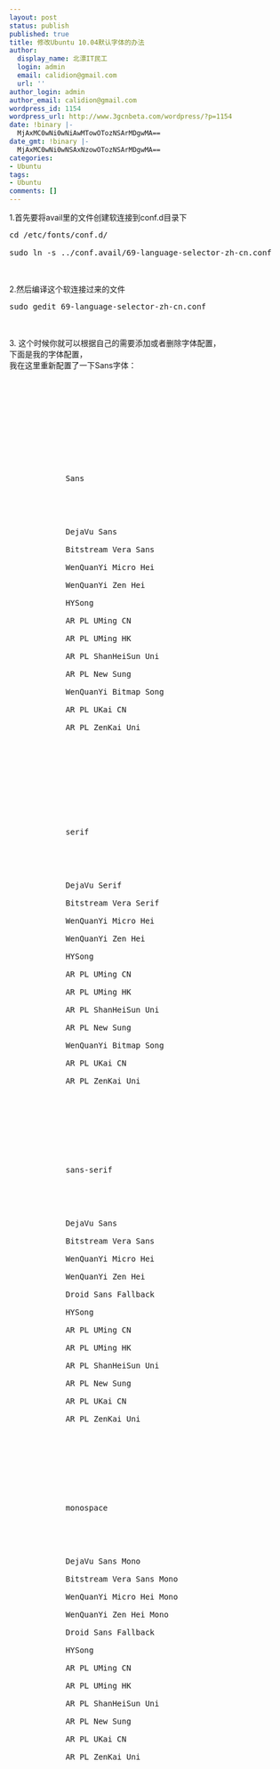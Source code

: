 ```yaml
---
layout: post
status: publish
published: true
title: 修改Ubuntu 10.04默认字体的办法
author:
  display_name: 北漂IT民工
  login: admin
  email: calidion@gmail.com
  url: ''
author_login: admin
author_email: calidion@gmail.com
wordpress_id: 1154
wordpress_url: http://www.3gcnbeta.com/wordpress/?p=1154
date: !binary |-
  MjAxMC0wNi0wNiAwMTowOTozNSArMDgwMA==
date_gmt: !binary |-
  MjAxMC0wNi0wNSAxNzowOTozNSArMDgwMA==
categories:
- Ubuntu
tags:
- Ubuntu
comments: []
---
```

<p>1.首先要将avail里的文件创建软连接到conf.d目录下</p>
<pre name="code" class="bash">
cd /etc/fonts/conf.d/<br />
sudo ln -s ../conf.avail/69-language-selector-zh-cn.conf<br />
</pre><br />
2.然后编译这个软连接过来的文件</p>
<pre name="code" class="bash">
sudo gedit 69-language-selector-zh-cn.conf<br />
</pre><br />
3. 这个时候你就可以根据自己的需要添加或者删除字体配置，<br />
下面是我的字体配置，<br />
我在这里重新配置了一下Sans字体：</p>
<pre name="code" class="xml">
<?xml version="1.0"?><br />
<!DOCTYPE fontconfig SYSTEM "fonts.dtd"><br />
<fontconfig></p>
<p>	<match target="pattern"><br />
		<test qual="any" name="family"><br />
			<string>Sans</string><br />
		</test><br />
		<edit name="family" mode="prepend" binding="strong"><br />
			<string>DejaVu Sans</string><br />
			<string>Bitstream Vera Sans</string><br />
			<string>WenQuanYi Micro Hei</string><br />
			<string>WenQuanYi Zen Hei</string><br />
			<string>HYSong</string><br />
			<string>AR PL UMing CN</string><br />
			<string>AR PL UMing HK</string><br />
			<string>AR PL ShanHeiSun Uni</string><br />
			<string>AR PL New Sung</string><br />
			<string>WenQuanYi Bitmap Song</string><br />
			<string>AR PL UKai CN</string><br />
			<string>AR PL ZenKai Uni</string><br />
		</edit><br />
	</match> </p>
<p>	<match target="pattern"><br />
		<test qual="any" name="family"><br />
			<string>serif</string><br />
		</test><br />
		<edit name="family" mode="prepend" binding="strong"><br />
			<string>DejaVu Serif</string><br />
			<string>Bitstream Vera Serif</string><br />
			<string>WenQuanYi Micro Hei</string><br />
			<string>WenQuanYi Zen Hei</string><br />
			<string>HYSong</string><br />
			<string>AR PL UMing CN</string><br />
			<string>AR PL UMing HK</string><br />
			<string>AR PL ShanHeiSun Uni</string><br />
			<string>AR PL New Sung</string><br />
			<string>WenQuanYi Bitmap Song</string><br />
			<string>AR PL UKai CN</string><br />
			<string>AR PL ZenKai Uni</string><br />
		</edit><br />
	</match><br />
	<match target="pattern"><br />
		<test qual="any" name="family"><br />
			<string>sans-serif</string><br />
		</test><br />
		<edit name="family" mode="prepend" binding="strong"><br />
			<string>DejaVu Sans</string><br />
			<string>Bitstream Vera Sans</string><br />
			<string>WenQuanYi Micro Hei</string><br />
			<string>WenQuanYi Zen Hei</string><br />
			<string>Droid Sans Fallback</string><br />
			<string>HYSong</string><br />
			<string>AR PL UMing CN</string><br />
			<string>AR PL UMing HK</string><br />
			<string>AR PL ShanHeiSun Uni</string><br />
			<string>AR PL New Sung</string><br />
			<string>AR PL UKai CN</string><br />
			<string>AR PL ZenKai Uni</string><br />
		</edit><br />
	</match><br />
	<match target="pattern"><br />
		<test qual="any" name="family"><br />
			<string>monospace</string><br />
		</test><br />
		<edit name="family" mode="prepend" binding="strong"><br />
			<string>DejaVu Sans Mono</string><br />
			<string>Bitstream Vera Sans Mono</string><br />
			<string>WenQuanYi Micro Hei Mono</string><br />
			<string>WenQuanYi Zen Hei Mono</string><br />
			<string>Droid Sans Fallback</string><br />
			<string>HYSong</string><br />
			<string>AR PL UMing CN</string><br />
			<string>AR PL UMing HK</string><br />
			<string>AR PL ShanHeiSun Uni</string><br />
			<string>AR PL New Sung</string><br />
			<string>AR PL UKai CN</string><br />
			<string>AR PL ZenKai Uni</string><br />
		</edit><br />
	</match> </p>
<p></fontconfig><br />
</pre></p>
